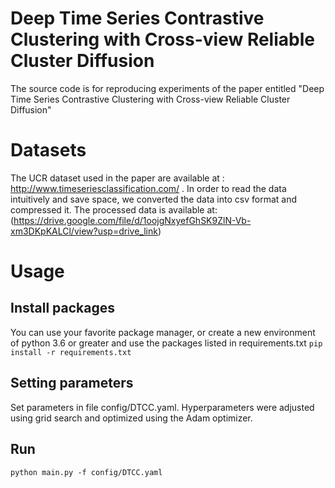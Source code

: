 # Deep Time Series Contrastive Clustering with Cross-view Reliable Cluster Diffusion
The source code is for reproducing experiments of the paper entitled "Deep Time Series Contrastive Clustering with Cross-view Reliable Cluster Diffusion"
# Datasets
The UCR dataset used in the paper are available at : http://www.timeseriesclassification.com/ .
In order to read the data intuitively and save space, we converted the data into csv format and compressed it. The processed data is available at: (https://drive.google.com/file/d/1oojgNxyefGhSK9ZlN-Vb-xm3DKpKALCl/view?usp=drive_link)

# Usage

## Install packages

You can use your favorite package manager, or create a new environment of python 3.6 or greater and use the packages listed in requirements.txt
`pip install -r requirements.txt`

## Setting parameters

Set parameters in file config/DTCC.yaml. 
Hyperparameters were adjusted using grid search and optimized using the Adam optimizer.
## Run

`python main.py -f config/DTCC.yaml`
